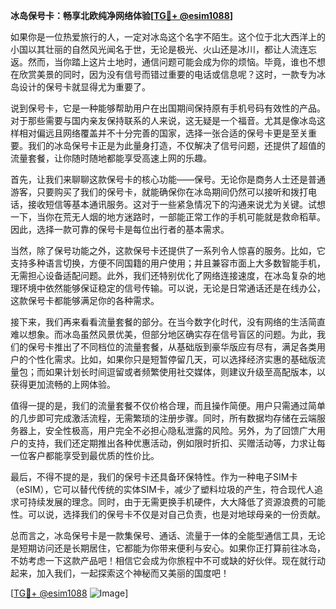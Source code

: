**冰岛保号卡：畅享北欧纯净网络体验[[TG💪+ @esim1088](https://t.me/s/esim1088)]**

如果你是一位热爱旅行的人，一定对冰岛这个名字不陌生。这个位于北大西洋上的小国以其壮丽的自然风光闻名于世，无论是极光、火山还是冰川，都让人流连忘返。然而，当你踏上这片土地时，通信问题可能会成为你的烦恼。毕竟，谁也不想在欣赏美景的同时，因为没有信号而错过重要的电话或信息呢？这时，一款专为冰岛设计的保号卡就显得尤为重要了。

说到保号卡，它是一种能够帮助用户在出国期间保持原有手机号码有效性的产品。对于那些需要与国内亲友保持联系的人来说，这无疑是一个福音。尤其是像冰岛这样相对偏远且网络覆盖并不十分完善的国家，选择一张合适的保号卡更是至关重要。我们的冰岛保号卡正是为此量身打造，不仅解决了信号问题，还提供了超值的流量套餐，让你随时随地都能享受高速上网的乐趣。

首先，让我们来聊聊这款保号卡的核心功能——保号。无论你是商务人士还是普通游客，只要购买了我们的保号卡，就能确保你在冰岛期间仍然可以接听和拨打电话，接收短信等基本通讯服务。这对于一些紧急情况下的沟通来说尤为关键。试想一下，当你在荒无人烟的地方迷路时，一部能正常工作的手机可能就是救命稻草。因此，选择一款可靠的保号卡是每位出行者的基本需求。

当然，除了保号功能之外，这款保号卡还提供了一系列令人惊喜的服务。比如，它支持多种语言切换，方便不同国籍的用户使用；并且兼容市面上大多数智能手机，无需担心设备适配问题。此外，我们还特别优化了网络连接速度，在冰岛复杂的地理环境中依然能够保证稳定的信号传输。可以说，无论是日常通话还是在线办公，这款保号卡都能够满足你的各种需求。

接下来，我们再来看看流量套餐的部分。在当今数字化时代，没有网络的生活简直难以想象。而冰岛虽然风景优美，但部分地区确实存在信号盲区的问题。为此，我们的保号卡推出了不同档位的流量套餐，从基础版到豪华版应有尽有，满足各类用户的个性化需求。比如，如果你只是短暂停留几天，可以选择经济实惠的基础版流量包；而如果计划长时间逗留或者频繁使用社交媒体，则建议升级至高配版本，以获得更加流畅的上网体验。

值得一提的是，我们的流量套餐不仅价格合理，而且操作简便。用户只需通过简单的几步即可完成激活流程，无需繁琐的注册步骤。同时，所有数据均存储在云端服务器上，安全性极高，用户完全不必担心隐私泄露的风险。另外，为了回馈广大用户的支持，我们还定期推出各种优惠活动，例如限时折扣、买赠活动等，力求让每一位客户都能享受到最优质的性价比。

最后，不得不提的是，我们的保号卡还具备环保特性。作为一种电子SIM卡（eSIM），它可以替代传统的实体SIM卡，减少了塑料垃圾的产生，符合现代人追求可持续发展的理念。同时，由于无需更换手机硬件，大大降低了资源浪费的可能性。可以说，选择我们的保号卡不仅是对自己负责，也是对地球母亲的一份贡献。

总而言之，冰岛保号卡是一款集保号、通话、流量于一体的全能型通信工具，无论是短期访问还是长期居住，它都能为你带来便利与安心。如果你正打算前往冰岛，不妨考虑一下这款产品吧！相信它会成为你旅程中不可或缺的好伙伴。现在就行动起来，加入我们，一起探索这个神秘而又美丽的国度吧！

[[TG💪+ @esim1088](https://t.me/s/esim1088) ![Image](https://i.postimg.cc/4NQfJmqS/Snipaste-2025-05-13-00-14-12.png)]